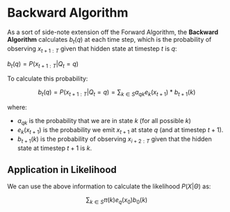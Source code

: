 # Backward Algorithm

As a sort of side-note extension off the Forward Algorithm, the **Backward Algorithm** calculates $b_t(q)$ at each time step, which is the probability of observing $x_{t+1:T}$ given that hidden state at timestep $t$ is $q$:

$b_t(q) = P(x_{t+1:T}|Q_t=q)$ 

To calculate this probability:

$$b_t(q) = P(x_{t+1:T}|Q_t=q) = \sum_{k\in S}a_{qk}e_k(x_{t+1})*b_{t+1}(k)$$

where:

- $a_{qk}$ is the probability that we are in state $k$ (for all possible $k$)
- $e_k(x_{t+1})$ is the probability we emit $x_{t+1}$ at state $q$ (and at timestep $t+1$). 
- $b_{t+1}(k)$ is the probability of observing $x_{i+2:T}$ given that the hidden state at timestep $t+1$ is $k$.

## Application in Likelihood

We can use the above information to calculate the likelihood $P(X|\Theta)$ as:

$$\sum_{k\in S}\pi(k)e_q(x_0)b_0(k)$$

